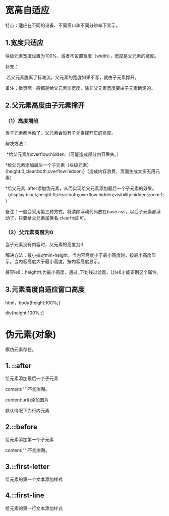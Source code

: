 # 宽高自适应

特点：适应在不同的设备、不同窗口和不同分辨率下显示。

## 1.宽度只适应

块级元素宽度设置为100%，或者不设置宽度（width），宽度是父元素的宽度。

补充：

​	若父元素脱离了标准流，父元素的宽度如果不写，就由子元素撑开。

备注：做页面一般都是给父元素加宽度，除非父元素宽度要由子元素确定的。

## 2.父元素高度由子元素撑开

### （1）高度塌陷

当子元素都浮动了，父元素会没有子元素撑开它的高度。

解决方法：

​	*给父元素加overflow:hidden;（可能造成部分内容丢失。）

​	*给父元素添加最后一个子元素（块级元素）{height:0;clear:both;overflow:hidden;}（造成内存浪费，页面生成太多无用元素）

​	*给父元素::after添加伪元素，从而实现给父元素添加最后一个子元素的效果。（display:block;height:0;clear:both;overflow:hidden;visibility:hidden;zoom:1;）

备注：一般会采用第三种方式，将清除浮动代码放在base.css，以后子元素都浮动了，只要给父元素加类名.clearfix即可。

### （2）父元素高度为0

当子元素没有内容时，父元素的高度为0

解决方法：最小搞对min-height。当内容高度小于最小高度时，按最小高度显示。当内容高度大于最小高度，按内容高度显示。

兼容ie6：height作为最小高度，通过_下划线过滤器，让ie6才能识别这个属性。

## 3.元素高度自适应窗口高度

html，body{height:100%;}

div{height:100%;;}

# 伪元素(对象)

模仿元素存在。

## 1. ::after

给元素添加最后一个子元素

content:"";不能省略。

content:url()添加图片

默认情况下为行内元素

## 2.::before

给元素添加第一个子元素

content:"";不能省略。

## 3.::first-letter

给元素的第一个文本添加样式

## 4.::first-line

给元素的第一行文本添加样式









